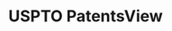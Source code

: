 ---
layout: default
bigquery: https://console.cloud.google.com/bigquery?p=patents-public-data&d=patentsview&page=dataset
citation: Attribution should be given to PatentsView for use, distribution, or derivative
  works.
code: https://github.com/CSSIP-AIR/PatentsView-Code-Snippets/
contributors: USPTO
cost: None
description: 'PatentsView includes US patent data including raw data (summaries, applications,
  pregrant applications), disambugations of inventors and assignees, and inventor
  gender estimates.  Also foreign priority data, # of figures and sheets, and government
  interest statements.'
documentation: https://patentsview.org/query/builder-faqs
last_edit: 04/06/2022, 06:02:32
location: https://patentsview.org/
maintained_by: USPTO
record_creation_timestamp: 12/2/2020 17:20:46
schema_fields:
- disamb_assignee_id_20200630
- applicant_type
- organization
- city
- disamb_assignee_id_20191231
- classification_data_source
- term_disclaimer
- group_id
- ipc_version_indicator
- gi_statement
- level_one
- main_group
- disamb_inventor_id_20201229
- exemplary
- classification_level
- length
- field_title
- disamb_inventor_id_20191008
- contract_award_number
- male
- disamb_inventor_id_20200630
- rule_47
- male_flag
- name
- country
- classification_value
- relkind
- disamb_inventor_id_20180528
- disamb_assignee_id_20191008
- inventor_id
- subsection_id
- assignee_id
- type
- disamb_assignee_id_20200331
- status
- latlong
- disamb_inventor_id_20191231
- country_transformed
- abstract
- section_id
- disamb_inventor_id_20200929
- text
- disclaimer_date
- term_grant
- dependent
- f102_date
- number
- county_fips
- group
- subcategory_id
- disamb_inventor_id_20190312
- rawlocation_id
- disamb_assignee_id_20181127
- level_two
- fname
- disamb_assignee_id_20190312
- disamb_inventor_id_20170808
- patent_id
- disamb_assignee_id_20200929
- attribution_status
- subclass_id
- subgroup
- sector_title
- role
- citation_id
- category_id
- latitude
- sequence
- num_claims
- kind
- disamb_inventor_id_20181127
- rel_id
- designation
- disamb_inventor_id_20171003
- disamb_inventor_id_20190820
- term_extension
- section
- lawyer_id
- subgroup_id
- classification_status
- location_id
- state
- id
- variety
- uuid
- disamb_inventor_id_20170307
- disamb_inventor_id_20200331
- disamb_assignee_id_20190820
- num_sheets
- action_date
- longitude
- name_first
- mainclass_id
- series_code
- title
- withdrawn
- latin_name
- symbol_position
- filename
- doctype
- num_figures
- f371_date
- name_last
- ipc_class
- date
- field_id
- doc_type
- _102_date
- disamb_inventor_id_20171226
- level_three
- organization_id
- application_id
- subclass
- _371_date
- reldocno
- rawinventor_id
- county
- lname
- deceased
- lapse_of_patent
- rawassignee_id
- num
- category
- state_fips
- publication_number
shortname: patentsview
tags:
- disambiguation
- United States
- gender
terms_of_use: Creative Commons Attribution 4.0 International License.
timeframe: 1963-1999
title: USPTO PatentsView
uuid: cf1780b1-e265-4e49-8d1d-83b9cfe0fd9a
---